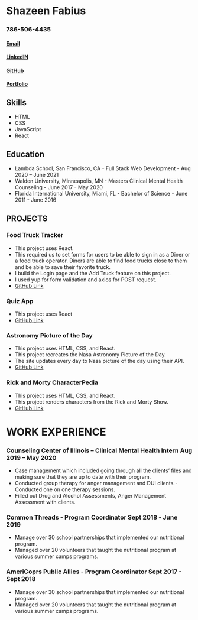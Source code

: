 # Shazeen Fabius
### 786-506-4435
#### [Email](shazeenfabius@gmail.com)
#### [LinkedIN](linkedin.com/in/shazeen-fabius)
#### [GitHub](github.com/Shazeen15)
#### [Portfolio](https://sfportfolio.shazeen15.vercel.app/)

## Skills
* HTML
* CSS
* JavaScript
* React

## Education
* Lambda School, San Francisco, CA - Full Stack Web Development - Aug 2020 – June 2021
* Walden University, Minneapolis, MN - Masters Clinical Mental Health Counseling - June 2017 - May 2020
* Florida International University, Miami, FL - Bachelor of Science - June 2011 - June 2016

## PROJECTS
### Food Truck Tracker
* This project uses React.
* This required us to set forms for users to be able to sign in as a
Diner or a food truck operator. Diners are able to find food trucks
close to them and be able to save their favorite truck.
* I build the Login page and the Add Truck feature on this project.
* I used yup for form validation and axios for POST request.
* [GitHub Link](https://github.com/Food-Truck-Tracker-TT7/frontend)
### Quiz App
* This project uses React
* [GitHub Link](https://github.com/Shazeen15/tandem-trivia-app)
### Astronomy Picture of the Day
* This project uses HTML, CSS, and React.
* This project recreates the Nasa Astronomy Picture of the Day.
* The site updates every day to Nasa picture of the day using their
API.
* [GitHub Link](https://github.com/Shazeen15/nasa-apod)
### Rick and Morty CharacterPedia
* This project uses HTML, CSS, and React.
* This project renders characters from the Rick and Morty Show.
* [GitHub Link](https://github.com/Shazeen15/rickandmorty)

# WORK EXPERIENCE
### Counseling Center of Illinois – Clinical Mental Health Intern Aug 2019 – May 2020
* Case management which included going through all the clients’ files and making sure that they are up to date with their program.
* Conducted group therapy for anger management and DUI clients. ∙ Conducted one on one therapy sessions.
* Filled out Drug and Alcohol Assessments, Anger Management
Assessment with clients.
### Common Threads - Program Coordinator Sept 2018 - June 2019
* Manage over 30 school partnerships that implemented our nutritional program.
* Managed over 20 volunteers that taught the nutritional program at various summer camps programs.
### AmeriCoprs Public Allies - Program Coordinator Sept 2017 - Sept 2018
* Manage over 30 school partnerships that implemented our nutritional program.
* Managed over 20 volunteers that taught the nutritional program at various summer camps programs.

